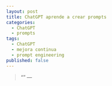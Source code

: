 ```yaml
---
layout: post
title: ChatGPT aprende a crear prompts
categories:
  - ChatGPT
  - prompts
tags:
  - ChatGPT
  - mejora continua
  - prompt engineering
published: false
---
```


>“” ― 
